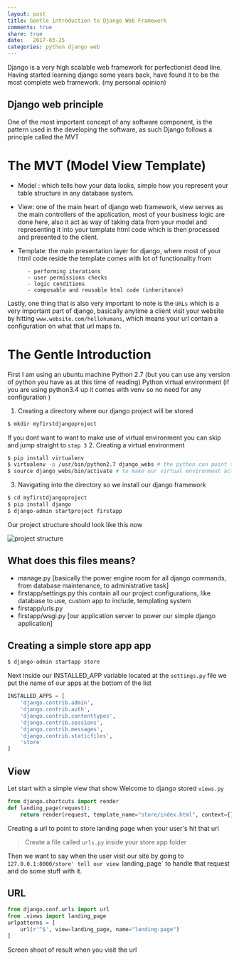 ```yaml
---
layout: post
title: Gentle introduction to Django Web Framework
comments: true
share: true
date:   2017-03-25
categories: python django web
---
```


Django is a very high scalable web framework for perfectionist dead line.
Having started learning django some years back, have found it to be the most complete web framework. (my personal opinion)

## Django web principle
One of the most important concept of any software component, is the pattern used in the developing the 
software, as such Django follows a principle called the MVT


# The MVT (Model View Template)
* Model : which tells how your data looks, simple how you represent your table structure in 
        any database system.

* View:  one of the main heart of django web framework, view serves as the main controllers of the application, 
       most of your business logic are done here, also it act as way of taking data from 
       your model and representing it into your template html code which is then processed 
       and presented to the client. 


* Template: the main presentation layer for django, where most of your html code reside
         the template comes with lot of functionality from 
         
         - performing iterations
         - user permissions checks
         - logic conditions
         - composable and reusable html code (inheritance)


Lastly,  one thing that is also very important to note is the `URLs` which is a 
very important part of django, basically anytime a client visit your website 
by hitting `www.website.com/hellohumans`, which means  your url contain a configuration
on what that url maps to.


# The Gentle Introduction
First  I am using an ubuntu machine
Python 2.7 (but you can use any version of python you have as at this time of reading)
Python virtual environment (if you are using python3.4 up it comes with venv so no need for any configuration )

1. Creating a directory where our django project will be stored
``` bash
$ mkdir myfirstdjangoproject
```
If you dont want to want to make use of virtual environment you can skip 
and jump straight to `step 3`
2.  Creating a  virtual environment 
```bash
$ pip install virtualenv
$ virtualenv -p /usr/bin/python2.7 django_webs # the python can point to any version of your python 
$ source django_webs/bin/activate # to make our virtual environment active so we dont corrupt our main python directory
```
3.  Navigating into the directory so we install our django framework
```bash
$ cd myfirstdjangoproject
$ pip install django 
$ django-admin startproject firstapp

```
Our project structure should look like this now

![project structure](/assets/images/structure1.png, "Project file")

## What does this files means?

- manage.py [basically the power engine room for all django commands, from database maintenance, to administrative task]
- firstapp/settings.py this contain all our project configurations, like database to use, custom app to include, templating system
- firstapp/urls.py
- firstapp/wsgi.py [our application server to power our simple django application]

## Creating a simple store app app

```bash
$ django-admin startapp store 
```

Next inside our INSTALLED_APP variable located at
the `settings.py` file  we put the name of our apps at the bottom of the list

```python 
INSTALLED_APPS = [
    'django.contrib.admin',
    'django.contrib.auth',
    'django.contrib.contenttypes',
    'django.contrib.sessions',
    'django.contrib.messages',
    'django.contrib.staticfiles',
    'store'
]
```

## View
Let start with a simple view that show Welcome to django stored `views.py`

```python 
from django.shortcuts import render
def landing_page(request):
	return render(request, template_name="store/index.html", context={})
```


Creating a url to point to store landing page when your user's hit that 
url

> Create a file called `urls.py` inside your store app folder

Then we want to say when the user visit our site by going to `127.0.0.1:8000/store'
tell our view `landing_page` to handle that request and do some stuff with it.

## URL 
```python
from django.conf.urls import url
from .views import landing_page
urlpatterns = [
	url(r'^$', view=landing_page, name="landing-page")
]
```

Screen shoot of result when you visit the url